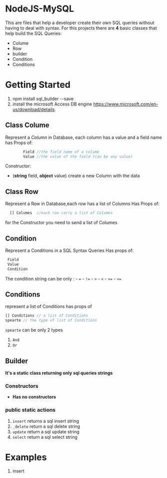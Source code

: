 # NodeJS-MySQL
This are files that help a developer create their own SQL queries without having to deal with syntax.
For this projects there are **4** basic classes that help build the SQL Queries:
- Colume
- Row
- builder
- Condition
- Conditions

# Getting Started
1. npm install sql_builder --save
2. install the microsoft Access DB engine https://www.microsoft.com/en-us/download/details.

## Class **Colume** 
Represent a *Column* in Database, each column has a value and a field name
has Props of:
```js
        Field //the field name of a colume
        Value //the value of the field (can be any value)
```

Constructor: 
- (**string** field, **object** value) create a new Column with the data

## Class **Row** 
Represent a Row in Database,each row has a list of Columns
Has Props of:
```js
  [] Columes  //each row carry a list of Columes
```
for the Constructor you need to send a list of Columes
## Condition
Represent a Conditions in a SQL Syntax Queries
Has props of:
```js
 Field
 Value
 Condition
```
The condition string can be only :
    - `=`
    - `!=`
    - `>`
    - `<`
    - `>=`
    - `<=`
    
## Conditions
represent a list of Conditions
has props of 
```js
[] Conditions // a list of Conditions
spearte // the type of list of Conditions
```
`spearte` can be only 2 types
1. `And`
2. `Or`

## Builder

**It's a static class returning only sql queries strings**
### Constructors
 - **Has no constructors**

### public static actions
1. `insert` returns a sql insert string
2. `_delete` return a sql delete string
3. `update` return a sql update string
4. `select` return a sql select string

# Examples
1. insert
 ```js

```